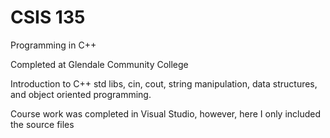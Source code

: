 # CSIS 135
Programming in C++

Completed at Glendale Community College

Introduction to C++ std libs, cin, cout, string manipulation, 
data structures, and object oriented programming.

Course work was completed in Visual Studio, however, here I only included
the source files

